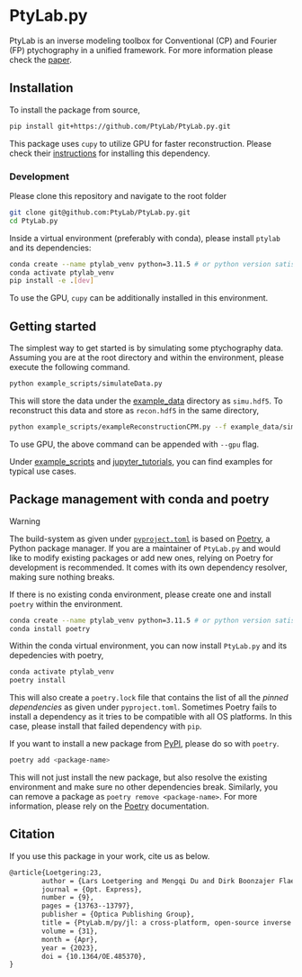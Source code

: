 # PtyLab.py

PtyLab is an inverse modeling toolbox for Conventional (CP) and Fourier (FP) ptychography in a unified framework. For more information please check the [paper](https://opg.optica.org/oe/fulltext.cfm?uri=oe-31-9-13763&id=529026).
 
## Installation

To install the package from source,

```bash
pip install git+https://github.com/PtyLab/PtyLab.py.git
```

This package uses `cupy` to utilize GPU for faster reconstruction. Please check their [instructions](https://docs.cupy.dev/en/stable/install.html) for installing this dependency.

### Development
 
Please clone this repository and navigate to the root folder
```bash
git clone git@github.com:PtyLab/PtyLab.py.git
cd PtyLab.py
```

Inside a virtual environment (preferably with conda), please install `ptylab` and its dependencies:
```bash
conda create --name ptylab_venv python=3.11.5 # or python version satisfying ">=3.9, <3.12"
conda activate ptylab_venv
pip install -e .[dev]
```

To use the GPU, `cupy` can be additionally installed in this environment.

## Getting started

The simplest way to get started is by simulating some ptychography data. Assuming you are at the root directory and within the environment, please execute the following command.

```bash
python example_scripts/simulateData.py
```
This will store the data under the [example_data](example_data) directory as `simu.hdf5`. To reconstruct this data and store as `recon.hdf5` in the same directory,

```bash
python example_scripts/exampleReconstructionCPM.py --f example_data/simu.hdf5
```
To use GPU, the above command can be appended with `--gpu` flag.

Under [example_scripts](example_scripts/) and [jupyter_tutorials](jupyter_tutorials), you can find examples for typical use cases. 

## Package management with conda and poetry

> [!WARNING]
> The build-system as given under [`pyproject.toml`](pyproject.toml) is based on [Poetry](https://python-poetry.org/), a Python package manager. If you are a maintainer of `PtyLab.py` and would like to modify existing packages or add new ones, relying on Poetry for development is recommended. It comes with its own dependency resolver, making sure nothing breaks.

If there is no existing conda environment, please create one and install `poetry` within the environment.

```bash
conda create --name ptylab_venv python=3.11.5 # or python version satisfying ">=3.9, <3.12"
conda install poetry
```

Within the conda virtual environment, you can now install `PtyLab.py` and its depedencies with poetry,

```bash
conda activate ptylab_venv
poetry install
```

This will also create a `poetry.lock` file that contains the list of all the *pinned dependencies* as given under `pyproject.toml`. Sometimes Poetry fails to install a dependency as it tries to be compatible with all OS platforms. In this case, please install that failed dependency with `pip`.

If you want to install a new package from [PyPI](https://pypi.org/project/pip/), please do so with `poetry`.

```bash
poetry add <package-name>
``` 

This will not just install the new package, but also resolve the existing environment and make sure no other dependencies break. Similarly, you can remove a package as `poetry remove <package-name>`. For more information, please rely on the [Poetry](https://python-poetry.org/) documentation. 

## Citation

If you use this package in your work, cite us as below. 

```tex
@article{Loetgering:23,
        author = {Lars Loetgering and Mengqi Du and Dirk Boonzajer Flaes and Tomas Aidukas and Felix Wechsler and Daniel S. Penagos Molina and Max Rose and Antonios Pelekanidis and Wilhelm Eschen and J\"{u}rgen Hess and Thomas Wilhein and Rainer Heintzmann and Jan Rothhardt and Stefan Witte},
        journal = {Opt. Express},
        number = {9},
        pages = {13763--13797},
        publisher = {Optica Publishing Group},
        title = {PtyLab.m/py/jl: a cross-platform, open-source inverse modeling toolbox for conventional and Fourier ptychography},
        volume = {31},
        month = {Apr},
        year = {2023},
        doi = {10.1364/OE.485370},
}
```

